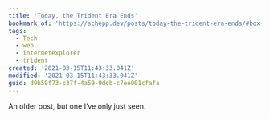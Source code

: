 ```yaml
---
title: 'Today, the Trident Era Ends'
bookmark_of: 'https://schepp.dev/posts/today-the-trident-era-ends/#box-sizing'
tags:
  - Tech
  - web
  - internetexplorer
  - trident
created: '2021-03-15T11:43:33.041Z'
modified: '2021-03-15T11:43:33.041Z'
guid: d9b59f73-c37f-4a59-9dcb-c7ee001cfafa
---
```

An older post, but one I’ve only just seen.
